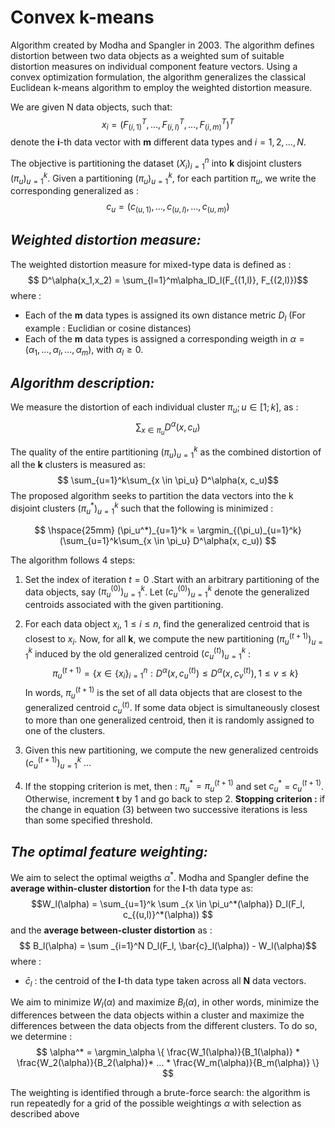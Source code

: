 # Convex k-means

Algorithm created by Modha and Spangler in 2003.
The algorithm defines  distortion between two data objects as a weighted sum of suitable distortion measures on individual component feature vectors. Using a convex optimization formulation, the algorithm
generalizes the classical Euclidean k-means algorithm to employ the weighted distortion measure.

We are given N data objects, such that: $$x_i = (F_{(i,1)}^T, ..., F_{(i,l)}^T, ..., F_{(i,m)}^T)^T$$denote the **i**-th data vector with **m** different data types and $i = 1, 2, . . . , N$.

The objective is partitioning the dataset $(X_i)_{i=1}^n$ into **k** disjoint clusters $(\pi_u)_{u=1}^k$. Given a partitioning $(\pi_u)_{u=1}^k$, for each partition $\pi_u$, we write the corresponding generalized as : $$ c_u = (c_{(u,1)}, ..., c_{(u,l)}, ..., c_{(u,m)}) $$ 

## *Weighted distortion measure:*

The weighted distortion measure for mixed-type data is defined as : $$ D^\alpha(x_1,x_2) = \sum_{l=1}^m\alpha_lD_l(F_{(1,l)}, F_{(2,l)})$$ where :

-  Each of the **m** data types is assigned its own distance metric $D_l$ (For example : Euclidian or cosine distances) 
- Each of the **m** data types is assigned a corresponding weigth in $\alpha = (\alpha_1, ..., \alpha_l, ...,\alpha_m)$, with $\alpha_l \geq 0$.
   
## *Algorithm description:*

We measure the distortion of each individual cluster $\pi_u; u \in [1;k]$, as : $$ \sum_{x \in \pi_u} D^\alpha(x, c_u)$$

The quality of the entire partitioning $(\pi_u)_{u=1}^k$ as the combined distortion of all the **k** clusters is measured as: $$ \sum_{u=1}^k\sum_{x \in \pi_u} D^\alpha(x, c_u)$$
The proposed algorithm seeks to partition the data vectors into the k disjoint clusters $(\pi_u^*)_{u=1}^k$ such that the following is minimized : 

$$ \hspace{25mm} (\pi_u^*)_{u=1}^k = \argmin_{(\pi_u)_{u=1}^k}(\sum_{u=1}^k\sum_{x \in \pi_u} D^\alpha(x, c_u)) $$
 
The algorithm follows 4 steps:

1. Set the index of iteration $t = 0$ .Start with an arbitrary partitioning of the data objects, say $(\pi_u^{(0)})_{u=1}^k$. Let $(c_u^{(0)})_{u=1}^k$ denote the generalized centroids associated with the given partitioning. 

2. For each data object $x_i$, $1 ≤ i ≤ n$, find the generalized centroid that is closest to
$x_i$. Now, for all **k**, we compute the new partitioning $(\pi_u^{(t+1)})_{u=1}^k$ induced by the old generalized centroid $(c_u^{(t)})_{u=1}^k$ : $$ \pi_u^{(t+1)} = \{ x \in \{x_i\}_{i=1}^n : D^\alpha(x, c_u^{(t)}) \leq D^\alpha(x, c_v^{(t)}), 1 \leq v \leq k \}  $$
In words, $\pi_u^{(t+1)}$ is the set of all data objects that are closest to the generalized centroid
$c_u^{(t)}$. If some data object is simultaneously closest to more than one generalized centroid,
then it is randomly assigned to one of the clusters.

3. Given this new partitioning, we compute the new generalized centroids $(c_u^{(t+1)})_{u=1}^k$ ...

4. If the stopping criterion is met, then : $\pi_u^* = \pi_u^{(t+1)}$ and set $c_u^*$ = $c_u^{(t+1)}$. Otherwise, increment **t** by 1 and go back to step 2.
**Stopping criterion :** if the change in equation (3) between two successive iterations is less than some specified threshold.

## *The optimal feature weighting:*

We aim to select the optimal weigths $\alpha^*$. Modha and Spangler define the **average within-cluster distortion** for the **l**-th data type as: $$W_l(\alpha) = \sum_{u=1}^k \sum _{x \in \pi_u^*(\alpha)} D_l(F_l, c_{(u,l)}^*(\alpha)) $$ and the **average between-cluster distortion** as : $$ B_l(\alpha) = \sum _{i=1}^N D_l(F_l, \bar{c}_l(\alpha)) - W_l(\alpha)$$ where :
- $\bar{c}_l$ : the centroid of the **l**-th data type taken across all **N** data vectors.

We aim to minimize $W_l(\alpha)$ and maximize $B_l(\alpha)$, in other words, minimize the differences between the data objects within a cluster and maximize the differences between the data objects from the different clusters. To do so, we determine : $$ \alpha^* = \argmin_\alpha \{ \frac{W_1(\alpha)}{B_1(\alpha)} * \frac{W_2(\alpha)}{B_2(\alpha)}* ... * \frac{W_m(\alpha)}{B_m(\alpha)} \} $$

The weighting is identified through a brute-force search: the algorithm is run repeatedly for
a grid of the possible weightings $\alpha$ with selection as described above
